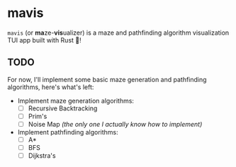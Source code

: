 # mavis

`mavis` (or **ma**ze-**vis**ualizer) is a maze and pathfinding algorithm visualization TUI app built with Rust 🦀!

## TODO
For now, I'll implement some basic maze generation and pathfinding algorithms, here's what's left:
- Implement maze generation algorithms:
    - [ ] Recursive Backtracking
    - [ ] Prim's
    - [ ] Noise Map *(the only one I actually know how to implement)*<br/>
- Implement pathfinding algorithms:
    - [ ] A*
    - [ ] BFS
    - [ ] Dijkstra's